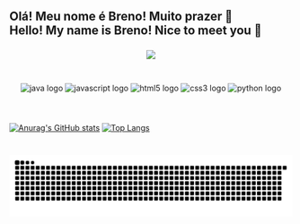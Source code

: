 <h2 align="left">Olá! Meu nome é Breno! Muito prazer 👋<br>Hello! My name is Breno! Nice to meet you 👋</h2>

###

<div align="center">
  <img height="150" src="https://media.tenor.com/getgZf-P-I8AAAAi/luffy-one-piece.gif"  />
</div>

###

<br clear="both">

<div align="center">
  <img src="https://img.shields.io/badge/Java-ED8B00?style=for-the-badge&logo=openjdk&logoColor=black" height="30" alt="java logo"/>

  <img src="https://img.shields.io/badge/JavaScript-F7DF1E?logo=javascript&logoColor=black&style=for-the-badge" height="30" alt="javascript logo"  />

  <img src="https://img.shields.io/badge/HTML5-E34F26?logo=html5&logoColor=white&style=for-the-badge" height="30" alt="html5 logo"  />

  <img src="https://img.shields.io/badge/CSS3-1572B6?logo=css3&logoColor=white&style=for-the-badge" height="30" alt="css3 logo"  />

  <img src="https://img.shields.io/badge/Python-3776AB?logo=python&logoColor=white&style=for-the-badge" height="30" alt="python logo"  />
</div>

###

<br clear="both">

[![Anurag's GitHub stats](https://github-readme-stats.vercel.app/api?username=brenokas&show_icons=true&theme_gruvbox&hide_border=true&locale=en)](https://github.com/anuraghazra/github-readme-stats)
[![Top Langs](https://github-readme-stats.vercel.app/api/top-langs/?username=brenokas&theme_gruvbox&hide_border=true&locale=en&hide_title=true)](https://github.com/anuraghazra/github-readme-stats)

###

<br clear="both">

<img src="https://raw.githubusercontent.com/brenokas/brenokas/output/snake.svg" alt="Snake animation" />
